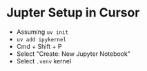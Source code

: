
# Jupter Setup in Cursor

- Assuming `uv init`
- `uv add ipykernel`
- Cmd + Shift + P
- Select "Create: New Jupyter Notebook"
- Select `.venv` kernel